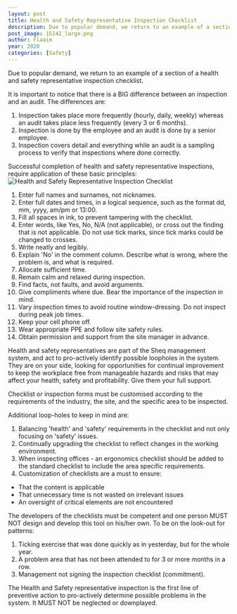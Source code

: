 ```yaml
---
layout: post
title: Health and Safety Representative Inspection Checklist
description: Due to popular demand, we return to an example of a section of a health and safety representative inspection checklist.
post_image: 15142_large.png
author: Flaaim
year: 2020
categories: [Safety]
---
```


Due to popular demand, we return to an example of a section of a health and safety representative inspection checklist.

It is important to notice that there is a BIG difference between an inspection and an audit. The differences are:

1. Inspection takes place more frequently (hourly, daily, weekly) whereas an audit takes place less frequently (every 3 or 6 months).
2. Inspection is done by the employee and an audit is done by a senior employee.
3. Inspection covers detail and everything while an audit is a sampling process to verify that inspections where done correctly.

Successful completion of health and safety representative inspections, require application of these basic principles:
![Health and Safety Representative Inspection Checklist](https://safetyworkblog.com/assets/15142_large.png)

1. Enter full names and surnames, not nicknames.
2. Enter full dates and times, in a logical sequence, such as the format dd, mm, yyyy, am/pm or 13:00.
3. Fill all spaces in ink, to prevent tampering with the checklist.
4. Enter words, like Yes, No, N/A (not applicable), or cross out the finding that is not applicable. Do not use tick marks, since tick marks could be changed to crosses.
5. Write neatly and legibly.
6. Explain 'No' in the comment column. Describe what is wrong, where the problem is, and what is required.
7. Allocate sufficient time.
8. Remain calm and relaxed during inspection.
9. Find facts, not faults, and avoid arguments.
10. Give compliments where due. Bear the importance of the inspection in mind.
11. Vary inspection times to avoid routine window-dressing. Do not inspect during peak job times.
12. Keep your cell phone off.
13. Wear appropriate PPE and follow site safety rules.
14. Obtain permission and support from the site manager in advance.

Health and safety representatives are part of the Sheq management system, and act to pro-actively identify possible loopholes in the system. They are on your side, looking for opportunities for continual improvement to keep the workplace free from manageable hazards and risks that may affect your health, safety and profitability. Give them your full support.

Checklist or inspection forms must be customised according to the requirements of the industry, the site, and the specific area to be inspected. 

Additional loop-holes to keep in mind are:

1. Balancing 'health' and 'safety' requirements in the checklist and not only focusing on 'safety' issues.
2. Continually upgrading the checklist to reflect changes in the working environment.
3. When inspecting offices - an ergonomics checklist should be added to the standard checklist to include the area specific requirements.
4. Customization of checklists are a must to ensure:
- That the content is applicable
- That unnecessary time is not wasted on irrelevant issues
- An oversight of critical elements are not encountered

The developers of the checklists must be competent and one person MUST NOT design and develop this tool on his/her own.
To be on the look-out for patterns:
1. Ticking exercise that was done quickly as in yesterday, but for the whole year.
2. A problem area that has not been attended to for 3 or more months in a row.
3. Management not signing the inspection checklist (commitment).

The Health and Safety representative inspection is the first line of preventive action to pro-actively determine possible problems in the system. It MUST NOT be neglected or downplayed.
